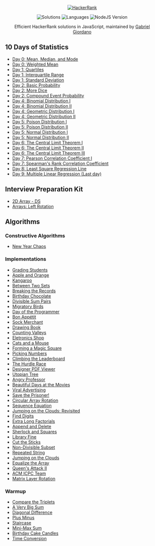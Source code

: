 <p align="center">
  <a href="https://www.hackerrank.com/gabrielgiordano">
    <img alt="HackerRank" src="https://raw.githubusercontent.com/gabrielgiordan/HackerRank/master/hacker-rank-logo.png">
  </a>
</p>
<p align="center">
  <img alt="Solutions" src="https://img.shields.io/badge/Solutions-74-brightgreen.svg?longCache=true&style=for-the-badge">
  <img alt="Languages" src="https://img.shields.io/badge/Languages-JavaScript-brightgreen.svg?longCache=true&style=for-the-badge">
  <img alt="NodeJS Version" src="https://img.shields.io/node/v/carbon.svg?style=for-the-badge"
</p>
<p align="center">
  Efficient HackerRank solutions in JavaScript, maintained by <a alt="HackerRank Profile" href="https://www.hackerrank.com/gabrielgiordano" >Gabriel Giordano</a>
</p>

## 10 Days of Statistics
- [Day 0: Mean, Median, and Mode](10-days-of-statistics/s10-basic-statistics.js)
- [Day 0: Weighted Mean](10-days-of-statistics/s10-weighted-mean.js)
- [Day 1: Quartiles](10-days-of-statistics/s10-quartiles.js)
- [Day 1: Interquartile Range](10-days-of-statistics/s10-interquartile-range.js)
- [Day 1: Standard Deviation](10-days-of-statistics/s10-standard-deviation.js)
- [Day 2: Basic Probability](10-days-of-statistics/s10-mcq-1.js)
- [Day 2: More Dice](10-days-of-statistics/s10-mcq-2.js)
- [Day 2: Compound Event Probability](10-days-of-statistics/s10-mcq-3.js)
- [Day 4: Binomial Distribution I](10-days-of-statistics/s10-binomial-distribution-1.js)
- [Day 4: Binomial Distribution II](10-days-of-statistics/s10-binomial-distribution-2.js)
- [Day 4: Geometric Distribution I](10-days-of-statistics/s10-geometric-distribution-1.js)
- [Day 4: Geometric Distribution II](10-days-of-statistics/s10-geometric-distribution-2.js)
- [Day 5: Poison Distribution I](10-days-of-statistics/s10-poisson-distribution-1.js)
- [Day 5: Poison Distribution II](10-days-of-statistics/s10-poisson-distribution-2.js)
- [Day 5: Normal Distribution I](10-days-of-statistics/s10-normal-distribution-1.js)
- [Day 5: Normal Distribution II](10-days-of-statistics/s10-normal-distribution-2.js)
- [Day 6: The Central Limit Theorem I](10-days-of-statistics/s10-the-central-limit-theorem-1.js)
- [Day 6: The Central Limit Theorem II](10-days-of-statistics/s10-the-central-limit-theorem-2.js)
- [Day 6: The Central Limit Theorem III](10-days-of-statistics/s10-the-central-limit-theorem-3.js)
- [Day 7: Pearson Correlation Coefficient I](10-days-of-statistics/s10-pearson-correlation-coefficient.js)
- [Day 7: Spearman's Rank Correlation Coefficient](10-days-of-statistics/s10-spearman-rank-correlation-coefficient.js)
- [Day 8: Least Square Regression Line](10-days-of-statistics/s10-least-square-regression-line.js)
- [Day 9: Multiple Linear Regression (Last day)](10-days-of-statistics/s10-multiple-linear-regression.js)

## Interview Preparation Kit
- [2D Array - DS](interview-preparation-kit/2d-array.js)
- [Arrays: Left Rotation](interview-preparation-kit/array-left-rotation.js)

## Algorithms

### Constructive Algorithms
- [New Year Chaos](algorithms/constructive-algorithms/new-year-chaos.js)

### Implementations
- [Grading Students](algorithms/implementation/grading.js)
- [Apple and Orange](algorithms/implementation/apple-and-orange.js)
- [Kangaroo](algorithms/implementation/kangaroo.js)
- [Between Two Sets](algorithms/implementation/between-two-sets.js)
- [Breaking the Records](algorithms/implementation/breaking-best-and-worst-records.js)
- [Birthday Chocolate](algorithms/implementation/the-birthday-bar.js)
- [Divisible Sum Pairs](algorithms/implementation/divisible-sum-pairs.js)
- [Migratory Birds](algorithms/implementation/migratory-birds.js)
- [Day of the Programmer](algorithms/implementation/day-of-the-programmer.js)
- [Bon Appétit](algorithms/implementation/bon-appetit.js)
- [Sock Merchant](algorithms/implementation/sock-merchant.js)
- [Drawing Book](algorithms/implementation/drawing-book.js)
- [Counting Valleys](algorithms/implementation/counting-valleys.js)
- [Eletronics Shop](algorithms/implementation/electronics-shop.js)
- [Cats and a Mouse](algorithms/implementation/cats-and-a-mouse.js)
- [Forming a Magic Square](algorithms/implementation/magic-square-forming.js)
- [Picking Numbers](algorithms/implementation/picking-numbers.js)
- [Climbing the Leaderboard](algorithms/implementation/climbing-the-leaderboard.js)
- [The Hurdle Race](algorithms/implementation/the-hurdle-race.js)
- [Designer PDF Viewer](algorithms/implementation/designer-pdf-viewer.js)
- [Utopian Tree](algorithms/implementation/utopian-tree.js)
- [Angry Professor](algorithms/implementation/angry-professor.js)
- [Beautiful Days at the Movies](algorithms/implementation/beautiful-days-at-the-movies.js)
- [Viral Advertising](algorithms/implementation/strange-advertising.js)
- [Save the Prisoner!](algorithms/implementation/save-the-prisoner.js)
- [Circular Array Rotation](algorithms/implementation/circular-array-rotation.js)
- [Sequence Equation](algorithms/implementation/permutation-equation.js)
- [Jumping on the Clouds: Revisited](algorithms/implementation/jumping-on-the-clouds-revisited.js)
- [Find Digits](algorithms/implementation/find-digits.js)
- [Extra Long Factorials](algorithms/implementation/extra-long-factorials.js)
- [Append and Delete](algorithms/implementation/append-and-delete.js)
- [Sherlock and Squares](algorithms/implementation/sherlock-and-squares.js)
- [Library Fine](algorithms/implementation/library-fine.js)
- [Cut the Sticks](algorithms/implementation/cut-the-sticks.js)
- [Non-Divisible Subset](algorithms/implementation/non-divisible-subset.js)
- [Repeated String](algorithms/implementation/repeated-string.js)
- [Jumping on the Clouds](algorithms/implementation/jumping-on-the-clouds.js)
- [Equalize the Array](algorithms/implementation/equality-in-a-array.js)
- [Queen's Attack II](algorithms/implementation/queens-attack-2.js)
- [ACM ICPC Team](algorithms/implementation/acm-icpc-team.js)
- [Matrix Layer Rotation](algorithms/implementation/matrix-rotation-algo.js)

### Warmup
- [Compare the Triplets](algorithms/warmup/compare-the-triplets.js)
- [A Very Big Sum](algorithms/warmup/a-very-big-sum.js)
- [Diagonal Difference](algorithms/warmup/diagonal-difference.js)
- [Plus Minus](algorithms/warmup/plus-minus.js)
- [Staircase](algorithms/warmup/staircase.js)
- [Mini-Max Sum](algorithms/warmup/mini-max-sum.js)
- [Birthday Cake Candles](algorithms/warmup/birthday-cake-candles.js)
- [Time Conversion](algorithms/warmup/time-conversion.js)